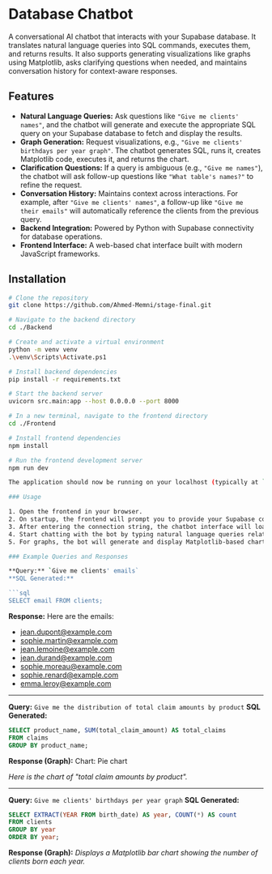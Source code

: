 

# Database Chatbot

A conversational AI chatbot that interacts with your Supabase database. It translates natural language queries into SQL commands, executes them, and returns results. It also supports generating visualizations like graphs using Matplotlib, asks clarifying questions when needed, and maintains conversation history for context-aware responses.

## Features

- **Natural Language Queries:** Ask questions like `"Give me clients' names"`, and the chatbot will generate and execute the appropriate SQL query on your Supabase database to fetch and display the results.
- **Graph Generation:** Request visualizations, e.g., `"Give me clients' birthdays per year graph"`. The chatbot generates SQL, runs it, creates Matplotlib code, executes it, and returns the chart.
- **Clarification Questions:** If a query is ambiguous (e.g., `"Give me names"`), the chatbot will ask follow-up questions like `"What table's names?"` to refine the request.
- **Conversation History:** Maintains context across interactions. For example, after `"Give me clients' names"`, a follow-up like `"Give me their emails"` will automatically reference the clients from the previous query.
- **Backend Integration:** Powered by Python with Supabase connectivity for database operations.
- **Frontend Interface:** A web-based chat interface built with modern JavaScript frameworks.

## Installation

```bash
# Clone the repository
git clone https://github.com/Ahmed-Memni/stage-final.git

# Navigate to the backend directory
cd ./Backend

# Create and activate a virtual environment
python -m venv venv
.\venv\Scripts\Activate.ps1

# Install backend dependencies
pip install -r requirements.txt

# Start the backend server
uvicorn src.main:app --host 0.0.0.0 --port 8000

# In a new terminal, navigate to the frontend directory
cd ./Frontend

# Install frontend dependencies
npm install

# Run the frontend development server
npm run dev

The application should now be running on your localhost (typically at `http://localhost:5173` for the frontend, connecting to the backend at port `8000`).

### Usage

1. Open the frontend in your browser.
2. On startup, the frontend will prompt you to provide your Supabase connection string.
3. After entering the connection string, the chatbot interface will load.
4. Start chatting with the bot by typing natural language queries related to your database.
5. For graphs, the bot will generate and display Matplotlib-based charts directly in the chat interface.

### Example Queries and Responses

**Query:** `Give me clients' emails`
**SQL Generated:**

```sql
SELECT email FROM clients;
```

**Response:**
Here are the emails:

* [jean.dupont@example.com](mailto:jean.dupont@example.com)
* [sophie.martin@example.com](mailto:sophie.martin@example.com)
* [jean.lemoine@example.com](mailto:jean.lemoine@example.com)
* [jean.durand@example.com](mailto:jean.durand@example.com)
* [sophie.moreau@example.com](mailto:sophie.moreau@example.com)
* [sophie.renard@example.com](mailto:sophie.renard@example.com)
* [emma.leroy@example.com](mailto:emma.leroy@example.com)

---

**Query:** `Give me the distribution of total claim amounts by product`
**SQL Generated:**

```sql
SELECT product_name, SUM(total_claim_amount) AS total_claims
FROM claims
GROUP BY product_name;
```

**Response (Graph):**
Chart: Pie chart

*Here is the chart of "total claim amounts by product".*

---

**Query:** `Give me clients' birthdays per year graph`
**SQL Generated:**

```sql
SELECT EXTRACT(YEAR FROM birth_date) AS year, COUNT(*) AS count
FROM clients
GROUP BY year
ORDER BY year;
```

**Response (Graph):**
*Displays a Matplotlib bar chart showing the number of clients born each year.*



